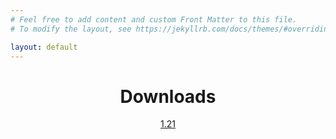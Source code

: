```yaml
---
# Feel free to add content and custom Front Matter to this file.
# To modify the layout, see https://jekyllrb.com/docs/themes/#overriding-theme-defaults

layout: default
---
```


<center><h1>Downloads</h1></center>

<center>
  <a href="https://github.com/InsurgencyDevelopment/insurgency-client" class="btn">1.21</a>
</center>
